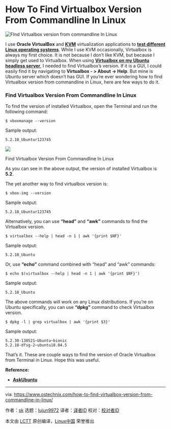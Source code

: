 [#]: collector: (lujun9972)
[#]: translator: ( )
[#]: reviewer: ( )
[#]: publisher: ( )
[#]: url: ( )
[#]: subject: (How To Find Virtualbox Version From Commandline In Linux)
[#]: via: (https://www.ostechnix.com/how-to-find-virtualbox-version-from-commandline-in-linux/)
[#]: author: (sk https://www.ostechnix.com/author/sk/)

How To Find Virtualbox Version From Commandline In Linux
======

![FInd Virtualbox version from commandline In Linux][1]

I use **Oracle VirtualBox** and [**KVM**][2] virtualization applications to [**test different Linux operating systems**][3]. While I use KVM occasionally, Virtualbox is always my first choice. It is not because I don’t like KVM, but because I simply get used to Virtualbox. When using [**Virtualbox on my Ubuntu headless server**][4], I needed to find Virtualbox’s version. If it is a GUI, I could easily find it by navigating to **Virtualbox - > About -> Help**. But mine is Ubuntu server which doesn’t has GUI. If you’re ever wondering how to find Virtualbox version from commandline in Linux, here are few ways to do it.

### Find Virtualbox Version From Commandline In Linux

To find the version of installed Virtualbox, open the Terminal and run the following command:

```
$ vboxmanage --version
```

Sample output:

```
5.2.18_Ubuntur123745
```

![][5]

Find Virtualbox Version From Commandline In Linux

As you can see in the above output, the version of installed Virtualbox is **5.2**.

The yet another way to find virtualbox version is:

```
$ vbox-img --version
```

Sample output:

```
5.2.18_Ubuntur123745
```

Alternatively, you can use **“head”** and **“awk”** commands to find the Virtualbox version.

```
$ virtualbox --help | head -n 1 | awk '{print $NF}'
```

Sample output:

```
5.2.18_Ubuntu
```

Or, use **“echo”** command combined with “head” and “awk” commands:

```
$ echo $(virtualbox --help | head -n 1 | awk '{print $NF}')
```

Sample output:

```
5.2.18_Ubuntu
```

The above commands will work on any Linux distributions. If you’re on Ubuntu specifically, you can use **“dpkg”** command to check Virtualbox version.

```
$ dpkg -l | grep virtualbox | awk '{print $3}'
```

Sample output:

```
5.2.30-130521~Ubuntu~bionic
5.2.18-dfsg-2~ubuntu18.04.5
```

That’s it. These are couple ways to find the version of Oracle Virtualbox from Terminal in Linux. Hope this was useful.

**Reference:**

  * [**AskUbuntu**][6]



--------------------------------------------------------------------------------

via: https://www.ostechnix.com/how-to-find-virtualbox-version-from-commandline-in-linux/

作者：[sk][a]
选题：[lujun9972][b]
译者：[译者ID](https://github.com/译者ID)
校对：[校对者ID](https://github.com/校对者ID)

本文由 [LCTT](https://github.com/LCTT/TranslateProject) 原创编译，[Linux中国](https://linux.cn/) 荣誉推出

[a]: https://www.ostechnix.com/author/sk/
[b]: https://github.com/lujun9972
[1]: https://www.ostechnix.com/wp-content/uploads/2019/07/Find-Virtualbox-Version-1-720x340.png
[2]: https://www.ostechnix.com/setup-headless-virtualization-server-using-kvm-ubuntu/
[3]: https://www.ostechnix.com/test-100-linux-and-unix-operating-systems-online-for-free/
[4]: https://www.ostechnix.com/install-oracle-virtualbox-ubuntu-16-04-headless-server/
[5]: https://www.ostechnix.com/wp-content/uploads/2019/07/Find-Virtualbox-Version.png
[6]: https://askubuntu.com/questions/420363/how-do-i-check-virtualbox-version-from-cli
